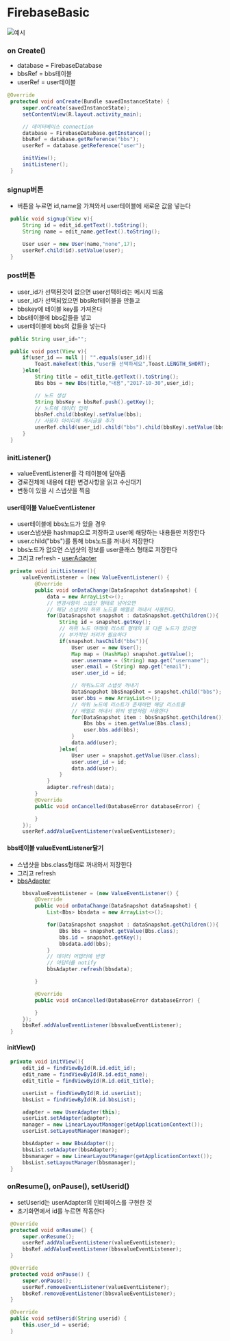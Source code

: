 # FirebaseBasic

![예시](https://github.com/kps990515/ProgrammingStudy/blob/master/Android/FirebaseBasic/Screenshot_1509325335.png)

### on Create()
- database = FirebaseDatabase
- bbsRef = bbs테이블
- userRef = user테이블

```java
@Override
 protected void onCreate(Bundle savedInstanceState) {
     super.onCreate(savedInstanceState);
     setContentView(R.layout.activity_main);

     // 데이터베이스 connection
     database = FirebaseDatabase.getInstance();
     bbsRef = database.getReference("bbs");
     userRef = database.getReference("user");

     initView();
     initListener();
 }
```

### signup버튼
- 버튼을 누르면 id,name을 가져와서 user테이블에 새로운 값을 넣는다

```java
 public void signup(View v){
     String id = edit_id.getText().toString();
     String name = edit_name.getText().toString();

     User user = new User(name,"none",17);
     userRef.child(id).setValue(user);
 }
```

### post버튼
- user_id가 선택된것이 없으면 user선택하라는 메시지 띄움
- user_id가 선택되었으면 bbsRef테이블을 만들고
- bbskey에 테이블 key를 가져온다
- bbs테이블에 bbs값들을 넣고
- user테이블에 bbs의 값들을 넣는다

```java
 public String user_id="";

 public void post(View v){
     if(user_id == null || "".equals(user_id)){
         Toast.makeText(this,"user를 선택하세요",Toast.LENGTH_SHORT);
     }else{
         String title = edit_title.getText().toString();
         Bbs bbs = new Bbs(title,"내용","2017-10-30",user_id);

         // 노드 생성
         String bbsKey = bbsRef.push().getKey();
         // 노드에 데이터 입력
         bbsRef.child(bbsKey).setValue(bbs);
         // 사용자 아이디에 게시글을 추가
         userRef.child(user_id).child("bbs").child(bbsKey).setValue(bbs);
     }
 }
 ```

### initListener()
- valueEventListener를 각 테이블에 달아줌
- 경로전체에 내용에 대한 변경사항을 읽고 수신대기
- 변동이 있을 시 스냅샷을 찍음

#### user테이블 ValueEventListener
- user테이블에 bbs노드가 있을 경우
- user스냅샷을 hashmap으로 저장하고 user에 해당하는 내용들만 저장한다
- user.child("bbs")를 통해 bbs노드를 꺼내서 저장한다  
- bbs노드가 없으면 스냅샷의 정보를 user클래스 형태로 저장한다
- 그리고 refresh - [userAdapter](https://github.com/kps990515/ProgrammingStudy/blob/master/Android/FirebaseBasic/app/README.md)


```java
 private void initListener(){
     valueEventListener = (new ValueEventListener() {
         @Override
         public void onDataChange(DataSnapshot dataSnapshot) {
             data = new ArrayList<>();
             // 변경사항이 스냅샷 형태로 넘어오면
             // 해당 스냅샷의 하위 노드를 배열로 꺼내서 사용한다.
             for(DataSnapshot snapshot : dataSnapshot.getChildren()){
                 String id = snapshot.getKey();
                 // 하위 노드 아래에 리스트 형태의 또 다른 노드가 있으면
                 // 부가적인 처리가 필요하다
                 if(snapshot.hasChild("bbs")){
                     User user = new User();
                     Map map = (HashMap) snapshot.getValue();
                     user.username = (String) map.get("username");
                     user.email = (String) map.get("email");
                     user.user_id = id;

                     // 하위노드의 스냅샷 꺼내기
                     DataSnapshot bbsSnapShot = snapshot.child("bbs");
                     user.bbs = new ArrayList<>();
                     // 하위 노드에 리스트가 존재하면 해당 리스트를
                     // 배열로 꺼내서 위의 방법처럼 사용한다
                     for(DataSnapshot item : bbsSnapShot.getChildren()) {
                         Bbs bbs = item.getValue(Bbs.class);
                         user.bbs.add(bbs);
                     }
                     data.add(user);
                 }else{
                     User user = snapshot.getValue(User.class);
                     user.user_id = id;
                     data.add(user);
                 }
             }
             adapter.refresh(data);
         }
         @Override
         public void onCancelled(DatabaseError databaseError) {

         }
     });
     userRef.addValueEventListener(valueEventListener);
```

#### bbs테이블 valueEventListener달기
- 스냅샷을 bbs.class형태로 꺼내와서 저장한다
- 그리고 refresh
- [bbsAdapter](https://github.com/kps990515/ProgrammingStudy/tree/master/Android/FirebaseBasic/app/src/README.md)

```java
     bbsvalueEventListener = (new ValueEventListener() {
         @Override
         public void onDataChange(DataSnapshot dataSnapshot) {
             List<Bbs> bbsdata = new ArrayList<>();

             for(DataSnapshot snapshot : dataSnapshot.getChildren()){
                 Bbs bbs = snapshot.getValue(Bbs.class);
                 bbs.id = snapshot.getKey();
                 bbsdata.add(bbs);
             }
             // 데이터 어뎁터에 반영
             // 아답터를 notify
             bbsAdapter.refresh(bbsdata);

         }

         @Override
         public void onCancelled(DatabaseError databaseError) {

         }
     });
     bbsRef.addValueEventListener(bbsvalueEventListener);
 }
```

#### initView()

```java
 private void initView(){
     edit_id = findViewById(R.id.edit_id);
     edit_name = findViewById(R.id.edit_name);
     edit_title = findViewById(R.id.edit_title);

     userList = findViewById(R.id.userList);
     bbsList = findViewById(R.id.bbsList);

     adapter = new UserAdapter(this);
     userList.setAdapter(adapter);
     manager = new LinearLayoutManager(getApplicationContext());
     userList.setLayoutManager(manager);

     bbsAdapter = new BbsAdapter();
     bbsList.setAdapter(bbsAdapter);
     bbsmanager = new LinearLayoutManager(getApplicationContext());
     bbsList.setLayoutManager(bbsmanager);
 }
 ```

### onResume(), onPause(), setUserid()
- setUserid는 userAdapter의 인터페이스를 구현한 것
- 초기화면에서 id를 누르면 작동한다

```java
 @Override
 protected void onResume() {
     super.onResume();
     userRef.addValueEventListener(valueEventListener);
     bbsRef.addValueEventListener(bbsvalueEventListener);
 }

 @Override
 protected void onPause() {
     super.onPause();
     userRef.removeEventListener(valueEventListener);
     bbsRef.removeEventListener(bbsvalueEventListener);
 }

 @Override
 public void setUserid(String userid) {
     this.user_id = userid;
 }
```
